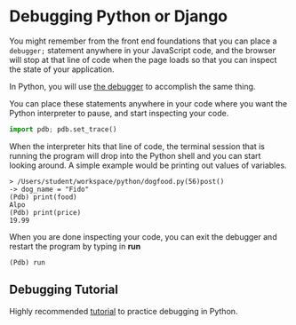 # Debugging Python or Django

You might remember from the front end foundations that you can place a `debugger;` statement anywhere in your JavaScript code, and the browser will stop at that line of code when the page loads so that you can inspect the state of your application.

In Python, you will use [the debugger](https://docs.python.org/2/library/pdb.html) to accomplish the same thing.

You can place these statements anywhere in your code where you want the Python interpreter to pause, and start inspecting your code.

```py
import pdb; pdb.set_trace()
```

When the interpreter hits that line of code, the terminal session that is running the program will drop into the Python shell and you can start looking around. A simple example would be printing out values of variables.

```
> /Users/student/workspace/python/dogfood.py(56)post()
-> dog_name = "Fido"
(Pdb) print(food)
Alpo
(Pdb) print(price)
19.99
```

When you are done inspecting your code, you can exit the debugger and restart the program by typing in **run**

```
(Pdb) run
```

## Debugging Tutorial
Highly recommended [tutorial](https://realpython.com/python-debugging-pdb/) to practice debugging in Python.
